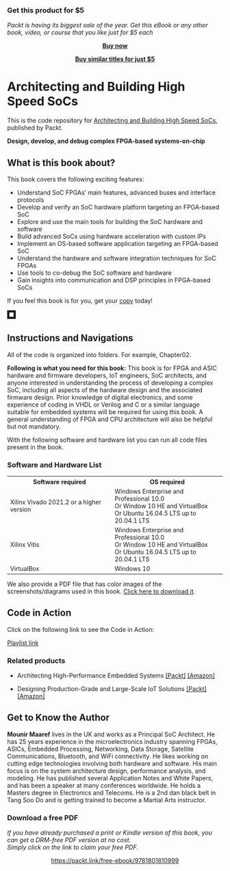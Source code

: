 
### Get this product for $5

<i>Packt is having its biggest sale of the year. Get this eBook or any other book, video, or course that you like just for $5 each</i>


<b><p align='center'>[Buy now](https://packt.link/9781801810999)</p></b>


<b><p align='center'>[Buy similar titles for just $5](https://subscription.packtpub.com/search)</p></b>

# Architecting and Building High Speed SoCs

<a href="https://www.packtpub.com/product/architecting-and-building-high-speed-socs/9781801810999?utm_source=github&utm_medium=repository&utm_campaign=9781786461629"><img src="https://static.packt-cdn.com/products/9781801810999/cover/smaller" alt="" height="256px" align="right"></a>

This is the code repository for [Architecting and Building High Speed SoCs](https://www.packtpub.com/product/architecting-and-building-high-speed-socs/9781801810999?utm_source=github&utm_medium=repository&utm_campaign=9781786461629), published by Packt.

**Design, develop, and debug complex FPGA-based systems-on-chip**

## What is this book about?

This book covers the following exciting features:
* Understand SoC FPGAs’ main features, advanced buses and interface protocols
* Develop and verify an SoC hardware platform targeting an FPGA-based SoC
* Explore and use the main tools for building the SoC hardware and software
* Build advanced SoCs using hardware acceleration with custom IPs
* Implement an OS-based software application targeting an FPGA-based SoC
* Understand the hardware and software integration techniques for SoC FPGAs
* Use tools to co-debug the SoC software and hardware
* Gain insights into communication and DSP principles in FPGA-based SoCs

If you feel this book is for you, get your [copy](https://www.amazon.com/dp/1801810990) today!

<a href="https://www.packtpub.com/?utm_source=github&utm_medium=banner&utm_campaign=GitHubBanner"><img src="https://raw.githubusercontent.com/PacktPublishing/GitHub/master/GitHub.png" 
alt="https://www.packtpub.com/" border="5" /></a>

## Instructions and Navigations
All of the code is organized into folders. For example, Chapter02.

**Following is what you need for this book:**
This book is for FPGA and ASIC hardware and firmware developers, IoT engineers, SoC architects, and anyone interested in understanding the process of developing a complex SoC, including all aspects of the hardware design and the associated firmware design. Prior knowledge of digital electronics, and some experience of coding in VHDL or Verilog and C or a similar language suitable for embedded systems will be required for using this book. A general understanding of FPGA and CPU architecture will also be helpful but not mandatory.

With the following software and hardware list you can run all code files present in the book.
### Software and Hardware List

<table>
<tr><th>Software required</th><th>OS required</th></tr>
<tr><td>Xilinx Vivado 2021.2 or a higher version</td>
<td>
Windows Enterprise and Professional 10.0<br> 
Or Window 10 HE and VirtualBox<br> 
Or Ubuntu 16.04.5 LTS up to 20.04.1 LTS
</td>
</tr>
<tr><td>Xilinx Vitis</td>
<td>
Windows Enterprise and Professional 10.0<br> 
Or Window 10 HE and VirtualBox<br> 
Or Ubuntu 16.04.5 LTS up to 20.04.1 LTS
</td>
</tr>
<tr><td>VirtualBox</td><td>Windows 10</td></tr>
</table>

We also provide a PDF file that has color images of the screenshots/diagrams used in this book. [Click here to download it](https://packt.link/Hjk2H).

## Code in Action

Click on the following link to see the Code in Action:

[Playlist link](http://bit.ly/3NNFkZs)

### Related products
* Architecting High-Performance Embedded Systems [[Packt]](https://www.packtpub.com/product/architecting-high-performance-embedded-systems/9781789955965?utm_source=github&utm_medium=repository&utm_campaign=9781789955965) [[Amazon]](https://www.amazon.com/dp/1789955963)

* Designing Production-Grade and Large-Scale IoT Solutions [[Packt]](https://www.packtpub.com/product/designing-production-grade-and-large-scale-iot-solutions/9781838829254?utm_source=github&utm_medium=repository&utm_campaign=9781838829254) [[Amazon]](https://www.amazon.com/dp/1838829253)

## Get to Know the Author
**Mounir Maaref**
lives in the UK and works as a Principal SoC Architect. He has 25 years experience in the microelectronics industry spanning FPGAs, ASICs, Embedded Processing, Networking, Data Storage, Satellite Communications, Bluetooth, and WiFi connectivity. He likes working on cutting edge technologies involving both hardware and software. His main focus is on the system architecture design, performance analysis, and modeling. He has published several Application Notes and White Papers, and has been a speaker at many conferences worldwide. He holds a Masters degree in Electronics and Telecoms. He is a 2nd dan black belt in Tang Soo Do and is getting trained to become a Martial Arts instructor.

### Download a free PDF

 <i>If you have already purchased a print or Kindle version of this book, you can get a DRM-free PDF version at no cost.<br>Simply click on the link to claim your free PDF.</i>
<p align="center"> <a href="https://packt.link/free-ebook/9781801810999">https://packt.link/free-ebook/9781801810999 </a> </p>